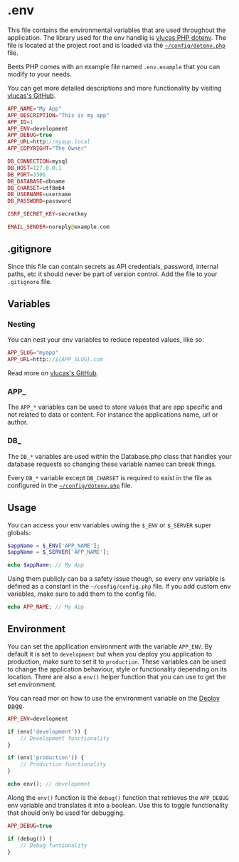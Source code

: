 # .env

This file contains the environmental variables that are used throughout the application. The library used for the env handlig is [vlucas PHP dotenv](https://github.com/vlucas/phpdotenv). The file is located at the project root and is loaded via the [`~/config/dotenv.php`](./dotenv.md) file.

Beets PHP comes with an example file named `.env.example` that you can modify to your needs.

You can get more detailed descriptions and more functionality by visiting [vlucas's GitHub](https://github.com/vlucas/phpdotenv).

```php title="~/.env.example"
APP_NAME="My App"
APP_DESCRIPTION="This is my app"
APP_ID=1
APP_ENV=development
APP_DEBUG=true
APP_URL=http://myapp.local
APP_COPYRIGHT="The Owner"

DB_CONNECTION=mysql
DB_HOST=127.0.0.1
DB_PORT=3306
DB_DATABASE=dbname
DB_CHARSET=utf8mb4
DB_USERNAME=username
DB_PASSWORD=password

CSRF_SECRET_KEY=secretkey

EMAIL_SENDER=noreply@example.com
```

## .gitignore

Since this file can contain secrets as API credentials, password, internal paths, etc it should never be part of version control. Add the file to your `.gitignore` file.

## Variables

### Nesting

You can nest your env variables to reduce repeated values, like so:

```php
APP_SLUG="myapp"
APP_URL=http://${APP_SLUG}.com
```

Read more on [vlucas's GitHub](https://github.com/vlucas/phpdotenv#nesting-variables).

### APP_

The `APP_*` variables can be used to store values that are app specific and not related to data or content. For instance the applications name, url or author.

### DB_

The `DB_*` variables are used within the Database.php class that handles your database requests so changing these variable names can break things.

Every `DB_*` variable except `DB_CHARSET` is required to exist in the file as configured in the [`~/config/dotenv.php`](./dotenv.md) file.

## Usage

You can access your env variables uwing the `$_ENV` or `$_SERVER` super globals:

```php
$appName = $_ENV['APP_NAME'];
$appName = $_SERVER['APP_NAME'];

echo $appName; // My App
```

Using them publicly can ba a safety issue though, so every env variable is defined as a constant in the `~/config/config.php` file. If you add custom env variables, make sure to add them to the config file.

```php
echo APP_NAME; // My App
```

## Environment

You can set the appllication environment with the variable `APP_ENV`. By default it is set to `development` but when you deploy you application to production, make sure to set it to `production`. These variables can be used to change the application behaviour, style or functionality depending on its location. There are also a `env()` helper function that you can use to get the set environment.

You can read mor on how to use the environment variable on the [Deploy page](../deploy.md).

```php title=".env"
APP_ENV=development
```

```php
if (env('development')) {
	// Development functionality
}

if (env('production')) {
	// Production functionality
}

echo env(); // developemnt
```

Along the `env()` function is the `debug()` function that retrieves the `APP_DEBUG` env variable and translates it into a boolean. Use this to toggle functionality that should only be used for debugging.

```php title=".env"
APP_DEBUG=true
```

```php
if (debug()) {
	// Debug funtionality
}
```